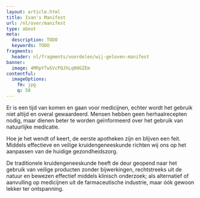 ```yaml
---
layout: article.html
title: Ivan's Manifest
url: /nl/over/manifest
type: about
meta:
  description: TODO
  keywords: TODO
fragments:
  header: nl/fragments/voordelen/wij-geloven-manifest
banner:
  image: 4MRpYTwSVcPQJhLq00GZEm
contentful:
  imageOptions:
    fm: jpg
    q: 50
---
```

Er is een tijd van komen en gaan voor medicijnen, echter wordt het gebruik niet altijd en overal gewaardeerd. Mensen hebben geen herhaalrecepten nodig, maar dienen beter te worden geïnformeerd over het gebruik van natuurlijke medicatie.

Hoe je het wendt of keert, de eerste apotheken zijn en blijven een feit. Middels effectieve en veilige kruidengeneeskunde richten wij ons op het aanpassen van de huidige gezondheidszorg.

De traditionele kruidengeneeskunde heeft de deur geopend naar het gebruik van veilige producten zonder bijwerkingen, rechtstreeks uit de natuur en bewezen effectief middels klinisch onderzoek; als alternatief of aanvulling op medicijnen uit de farmaceutische industrie, maar óók gewoon lekker ter ontspanning.
